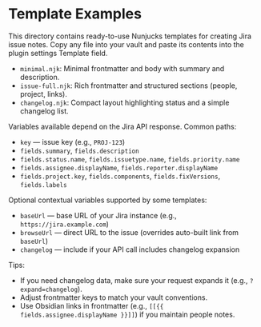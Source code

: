 # Template Examples

This directory contains ready-to-use Nunjucks templates for creating Jira issue notes. Copy any file into your vault and paste its contents into the plugin settings Template field.

- `minimal.njk`: Minimal frontmatter and body with summary and description.
- `issue-full.njk`: Rich frontmatter and structured sections (people, project, links).
- `changelog.njk`: Compact layout highlighting status and a simple changelog list.

Variables available depend on the Jira API response. Common paths:
- `key` — issue key (e.g., `PROJ-123`)
- `fields.summary`, `fields.description`
- `fields.status.name`, `fields.issuetype.name`, `fields.priority.name`
- `fields.assignee.displayName`, `fields.reporter.displayName`
- `fields.project.key`, `fields.components`, `fields.fixVersions`, `fields.labels`

Optional contextual variables supported by some templates:
- `baseUrl` — base URL of your Jira instance (e.g., `https://jira.example.com`)
- `browseUrl` — direct URL to the issue (overrides auto-built link from `baseUrl`)
- `changelog` — include if your API call includes changelog expansion

Tips:
- If you need changelog data, make sure your request expands it (e.g., `?expand=changelog`).
- Adjust frontmatter keys to match your vault conventions.
- Use Obsidian links in frontmatter (e.g., `[[{{ fields.assignee.displayName }}]]`) if you maintain people notes.